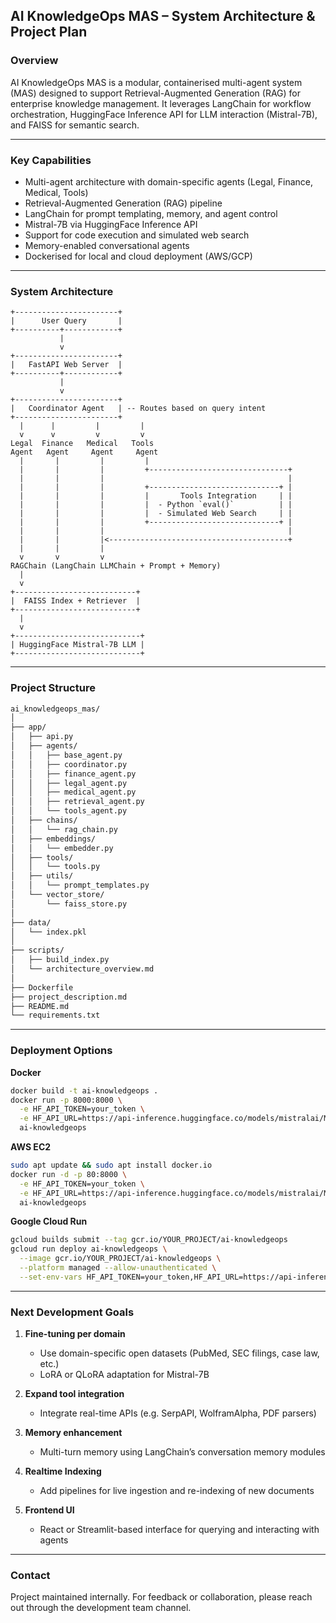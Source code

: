 ## AI KnowledgeOps MAS – System Architecture & Project Plan

### Overview

AI KnowledgeOps MAS is a modular, containerised multi-agent system (MAS) designed to support Retrieval-Augmented Generation (RAG) for enterprise knowledge management. It leverages LangChain for workflow orchestration, HuggingFace Inference API for LLM interaction (Mistral-7B), and FAISS for semantic search.

---

### Key Capabilities

* Multi-agent architecture with domain-specific agents (Legal, Finance, Medical, Tools)
* Retrieval-Augmented Generation (RAG) pipeline
* LangChain for prompt templating, memory, and agent control
* Mistral-7B via HuggingFace Inference API
* Support for code execution and simulated web search
* Memory-enabled conversational agents
* Dockerised for local and cloud deployment (AWS/GCP)

---

### System Architecture

```plaintext
+-----------------------+
|      User Query       |
+----------+------------+
           |
           v
+-----------------------+
|   FastAPI Web Server  |
+----------+------------+
           |
           v
+-----------------------+
|   Coordinator Agent   | -- Routes based on query intent
+-----------------------+
  |      |         |         |
  v      v         v         v
Legal  Finance   Medical   Tools
Agent   Agent     Agent     Agent
  |       |         |         |
  |       |         |         +-------------------------------+
  |       |         |                                         |
  |       |         |         +-----------------------------+ |
  |       |         |         |       Tools Integration     | |
  |       |         |         |  - Python `eval()`          | |
  |       |         |         |  - Simulated Web Search     | |
  |       |         |         +-----------------------------+ |
  |       |         |                                         |
  |       |         |<----------------------------------------+
  |       |         |
  v       v         v
RAGChain (LangChain LLMChain + Prompt + Memory)
  |
  v
+---------------------------+
|  FAISS Index + Retriever  |
+---------------------------+
  |
  v
+----------------------------+
| HuggingFace Mistral-7B LLM |
+----------------------------+
```

---

### Project Structure

```bash
ai_knowledgeops_mas/
│
├── app/
│   ├── api.py
│   ├── agents/
│   │   ├── base_agent.py
│   │   ├── coordinator.py
│   │   ├── finance_agent.py
│   │   ├── legal_agent.py
│   │   ├── medical_agent.py
│   │   ├── retrieval_agent.py
│   │   └── tools_agent.py
│   ├── chains/
│   │   └── rag_chain.py
│   ├── embeddings/
│   │   └── embedder.py
│   ├── tools/
│   │   └── tools.py
│   ├── utils/
│   │   └── prompt_templates.py
│   └── vector_store/
│       └── faiss_store.py
│
├── data/
│   └── index.pkl
│
├── scripts/
│   ├── build_index.py
│   └── architecture_overview.md
│
├── Dockerfile
├── project_description.md
├── README.md
└── requirements.txt
```

---

### Deployment Options

**Docker**

```bash
docker build -t ai-knowledgeops .
docker run -p 8000:8000 \
  -e HF_API_TOKEN=your_token \
  -e HF_API_URL=https://api-inference.huggingface.co/models/mistralai/Mistral-7B-Instruct-v0.1 \
  ai-knowledgeops
```

**AWS EC2**

```bash
sudo apt update && sudo apt install docker.io
docker run -d -p 80:8000 \
  -e HF_API_TOKEN=your_token \
  -e HF_API_URL=https://api-inference.huggingface.co/models/mistralai/Mistral-7B-Instruct-v0.1 \
  ai-knowledgeops
```

**Google Cloud Run**

```bash
gcloud builds submit --tag gcr.io/YOUR_PROJECT/ai-knowledgeops
gcloud run deploy ai-knowledgeops \
  --image gcr.io/YOUR_PROJECT/ai-knowledgeops \
  --platform managed --allow-unauthenticated \
  --set-env-vars HF_API_TOKEN=your_token,HF_API_URL=https://api-inference.huggingface.co/models/mistralai/Mistral-7B-Instruct-v0.1
```

---

### Next Development Goals

1. **Fine-tuning per domain**

   * Use domain-specific open datasets (PubMed, SEC filings, case law, etc.)
   * LoRA or QLoRA adaptation for Mistral-7B

2. **Expand tool integration**

   * Integrate real-time APIs (e.g. SerpAPI, WolframAlpha, PDF parsers)

3. **Memory enhancement**

   * Multi-turn memory using LangChain’s conversation memory modules

4. **Realtime Indexing**

   * Add pipelines for live ingestion and re-indexing of new documents

5. **Frontend UI**

   * React or Streamlit-based interface for querying and interacting with agents

---

### Contact

Project maintained internally. For feedback or collaboration, please reach out through the development team channel.
